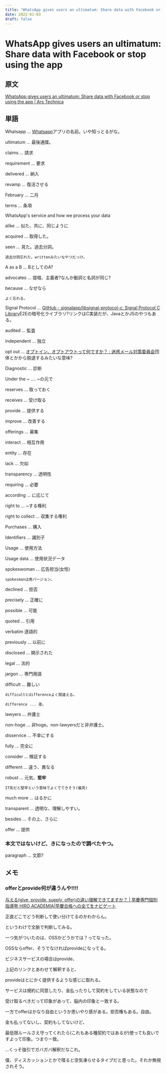 ```yaml
---
title: "WhatsApp gives users an ultimatum: Share data with Facebook or stop using the app"
date: 2022-01-03
draft: false
---
```

# WhatsApp gives users an ultimatum: Share data with Facebook or stop using the app



## 原文



[WhatsApp gives users an ultimatum: Share data with Facebook or stop using the app | Ars Technica](https://arstechnica.com/tech-policy/2021/01/whatsapp-users-must-share-their-data-with-facebook-or-stop-using-the-app/)



## 単語



Whatsapp ... [Whatsapp](https://www.whatsapp.com/?lang=en)アプリの名前。いや知っとるがな。



ultimatum ... 最後通牒。



claims ... 請求



requirement ... 要求



delivered ... 納入



revamp ... 復活させる



February ... 二月



terms ... 条項



WhatsApp's service and how we process your data



alike ... 似た、共に、同じように



acquired ... 取得した。



seen ... 見た。過去分詞。

	過去分詞忘れた。writtenみたいなやつだっけ。



A as a B ... BとしてのA?



advocates ...  提唱、主義者?なんか動詞と名詞が同じ?



because ... なぜなら

	よく忘れる。



Signal Protocol ... [GitHub - signalapp/libsignal-protocol-c: Signal Protocol C Library](https://github.com/signalapp/libsignal-protocol-c)E2Eの暗号化ライブラリ?リンクはC実装だが、JavaとかJSのやつもある。



audited ... 監査



independent ... 独立



opt out ... [  オプトイン、オプトアウトって何ですか？ : 迷惑メール対策委員会](https://salt.iajapan.org/wpmu/anti_spam/universal/measure/optin-optout/)団体とかから脱退するみたいな意味?



Diagnostic ... 診断



Under the ~ .... ~の元で



reserves ... 取っておく



receives ... 受け取る



provide ... 提供する



improve ... 改善する



offerings ... 募集



interact ... 相互作用



entity ... 存在



lack ... 欠如



transparency ... 透明性



requiring ... 必要



according ... に応じて



right to ... ~する権利



right to collect ... 収集する権利



Purchases ... 購入



Identifiers ... 識別子



Usage ... 使用方法



Usage data ... 使用状況データ



spokeswoman ... 広告担当(女性)

	spokesmanは男バージョン。



declined ... 拒否



precisely ... 正確に



possible ... 可能



quoted ... 引用



verbatim 逐語的



previously ... 以前に



disclosed ... 開示された



legal ... 法的



jargon ... 専門用語



difficult ... 難しい

	difficultとdifferenceよく間違える。

	difference ... 差。



lawyers ... 弁護士



non-hoge ... 非hoge。non-lawyersだと非弁護士。



disservice ... 不幸にする



fully ... 完全に



consider ... 検証する



different ... 違う、異なる



robust ... 元気、**堅牢**

	IT系だと堅牢という意味でよくでてきそう(偏見)



much more ... はるかに



transparent ... 透明な、理解しやすい。



besides ... その上、さらに



offer ... 提供



### 本文ではないけど、きになったので調べたやつ。



paragraph ... 文節?



## メモ



### offerとprovide何が違うんや!!!!



[与える(give, provide, supply, offer)の違い理解できてますか？ | 早慶専門個別指導塾 HIRO ACADEMIA|早慶合格への全てをナビゲート](https://hiroacademia.jpn.com/blog/column/english/differencebetweenwords/%E4%B8%8E%E3%81%88%E3%82%8Bgive-provide-supply-offer%E3%81%AE%E9%81%95%E3%81%84%E7%90%86%E8%A7%A3%E3%81%A7%E3%81%8D%E3%81%A6%E3%81%BE%E3%81%99%E3%81%8B%EF%BC%9F/)



正直どこでどう判断して使い分けてるのかわからん。



というわけで文脈で判断してみる。



一つ気がついたのは、OSSかどうかでは？ってなった。



OSSならoffer、そうでなければprovideになってる。



ビジネスサービスの場合はprovide、



上記のリンクとあわせて解釈すると、



provideはとにかく提供するような感じに取れる。



サービスは規約に同意したり、金払ったりして契約をしている状態なので



受け取るべきだって印象があって、脳内の印象と一致する。



一方でofferはかなり自由というか思いやり感がある。拒否権もある。自由。



金も払ってないし、契約もしてないけど、



最低限ルールさえ守ってくれたら(これもある種契約ではあるが)使っても良いですよって印象。つまり一致。



...くっそ強引でガバガバ解釈だなこれ。



僕、ディスカッションとかで喋ると空気凍らせるタイプだと思った。それか無視されそう。
